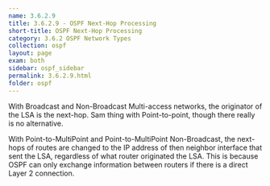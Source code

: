 ```yaml
---
name: 3.6.2.9
title: 3.6.2.9 - OSPF Next-Hop Processing
short-title: OSPF Next-Hop Processing
category: 3.6.2 OSPF Network Types
collection: ospf
layout: page
exam: both
sidebar: ospf_sidebar
permalink: 3.6.2.9.html
folder: ospf
---
```

With Broadcast and Non-Broadcast Multi-access networks, the originator of the LSA is the next-hop. Sam thing with Point-to-point, though there really is no alternative.

With Point-to-MultiPoint and Point-to-MultiPoint Non-Broadcast, the next-hops of routes are changed to the IP address of then neighbor interface that sent the LSA, regardless of what router originated the LSA. This is because OSPF can only exchange information between routers if there is a direct Layer 2 connection.
